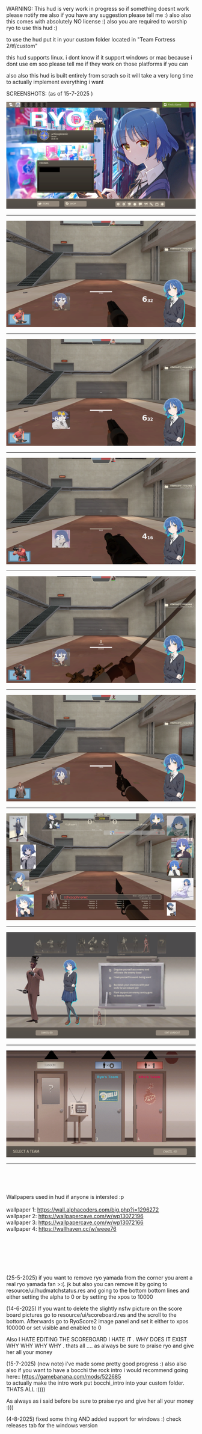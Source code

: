WARNING: This hud is very work in progress so if something doesnt work please notify me
also if you have any suggestion please tell me :)
also also this comes with absolutely NO license :)
also you are required to worship ryo to use this hud :)



to use the hud put it in your custom folder located in "Team Fortress 2/tf/custom"



this hud supports linux. i dont know if it support windows or mac because i dont use em soo  please tell me if they work on those platforms if you can

also also this hud is built entirely from scrach so it will take a very long time to actually implement everything i want


SCREENSHOTS:   (as of 15-7-2025 )

![Image couldn't be loaded](Screenshot_1.png)

__________________________


![Image couldn't be loaded](Screenshot_2.png)

__________________________

![Image couldn't be loaded](Screenshot_3.png)

____________________________

![Image couldn't be loaded](Screenshot_4.png)

______________________________

![Image couldn't be loaded](Screenshot_5.png)

______________________________

![Image couldn't be loaded](Screenshot_6.png)

______________________________

![Image couldn't be loaded](Screenshot_7.png)

______________________________

![Image couldn't be loaded](Screenshot_8.png)

______________________________

![Image couldn't be loaded](Screenshot_9.png)

______________________________





<br />
<br />
<br />




Wallpapers used in hud if anyone is intersted :p<br />
<br />
wallpaper 1: https://wall.alphacoders.com/big.php?i=1296272<br />
wallpaper 2: https://wallpapercave.com/w/wp13072196<br />
wallpaper 3: https://wallpapercave.com/w/wp13072166<br />
wallpaper 4: https://wallhaven.cc/w/weee76<br />

<br />
<br />
<br />
<br />
<br />


(25-5-2025)    if you want to remove ryo yamada from the corner you arent a real ryo yamada fan >:(.  jk  but also you can remove it by going to resource/ui/hudmatchstatus.res   and  going to the bottom bottom lines  and either setting the alpha to 
0 or by setting the xpos to 10000  

(14-6-2025)      If you want to delete the slightly nsfw picture on the score board pictures go to resource/ui/scoreboard.res and the scroll to the bottom. Afterwards go to RyoScore2 image panel and set it either to xpos 100000 or set visible and enabled to 0



Also I HATE EDITING THE SCOREBOARD I HATE IT . WHY DOES IT EXIST WHY WHY WHY WHY .   thats all .... as always be sure to praise ryo and give her all your money


(15-7-2025)    (new note) i've made some pretty good progress :) 
also also also if you want to have a bocchi the rock intro i would recommend going here::  https://gamebanana.com/mods/522685
<br />
to actually make the intro work put bocchi_intro into your custom folder. THATS ALL :))))

As always as i said before be sure to praise ryo and give her all your money :)))

(4-8-2025) fixed some thing AND added support for windows :)
          check releases tab for the windows version


          

